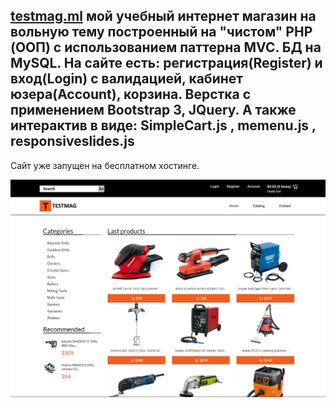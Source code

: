 [testmag.ml](http:/testmag.ml) мой учебный интернет магазин на вольную тему построенный на "чистом" PHP (ООП) с использованием паттерна MVC. БД на MySQL. На сайте есть: регистрация(Register) и вход(Login) с валидацией, кабинет юзера(Account), корзина. Верстка с применением Bootstrap 3, JQuery. А также интерактив в виде: SimpleCart.js , memenu.js , responsiveslides.js  
------------------------------------------------------------------------------------------------------------------------------------------
Сайт уже запущен на бесплатном хостинге.

![alt text](https://github.com/MaksimSergeev/testmag/blob/master/testmag.JPG)
